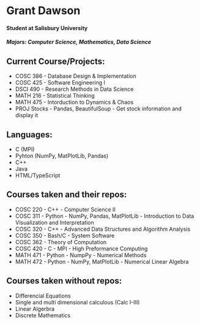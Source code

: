 # Grant Dawson
#### Student at Salisbury University 
##### Majors: Computer Science, Mathematics, Data Science 

## Current Course/Projects:
* COSC 386 - Database Design & Implementation 
* COSC 425 - Software Engineering I
* DSCI 490 - Research Methods in Data Science 
* MATH 216 - Statistical Thinking
* MATH 475 - Intorduction to Dynamics & Chaos
* PROJ Stocks - Pandas, BeautifulSoup - Get stock information and display it

## Languages:
* C (MPI)
* Pyhton (NumPy, MatPlotLib, Pandas)
* C++
* Java
* HTML/TypeScript

## Courses taken and their repos:
* COSC 220 - C++ - Computer Science II
* COSC 311 - Python - NumPy, Pandas, MatPlotLib - Introduction to Data Visualization and Interpretation
* COSC 320 - C++ - Advanced Data Structures and Algorithm Analysis
* COSC 350 - Bash/C - System Software
* COSC 362 - Theory of Computation
* COSC 420 - C - MPI - High Preformance Computing
* MATH 471 - Python - NumpPy - Numerical Methods
* MATH 472 - Python - NumPy, MatPlotLib - Numerical Linear Algebra
<!--* Stocks   - Pyhton - Pandas, BeautifulSoup - Get stock information and display it-->

## Courses taken without repos:
* Differencial Equations
* Single and multi dimensional calculous (Calc I-III)
* Linear Algerbra
* Discrete Mathematics


<!--
**dawsboss/dawsboss** is a ✨ _special_ ✨ repository because its `README.md` (this file) appears on your GitHub profile.



- 🔭 I’m currently working on ...
- 🌱 I’m currently learning ...
- 👯 I’m looking to collaborate on ...
- 🤔 I’m looking for help with ...
- 💬 Ask me about ...
- 📫 How to reach me: ...
- 😄 Pronouns: ...
- ⚡ Fun fact: ...

-->
